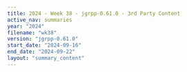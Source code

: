 ```yaml
---
title: 2024 - Week 38 - jgrpp-0.61.0 - 3rd Party Content
active_nav: summaries
year: "2024"
filename: "wk38"
version: "jgrpp-0.61.0"
start_date: "2024-09-16"
end_date: "2024-09-22"
layout: "summary_content"
---
```


